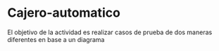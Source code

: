 # Cajero-automatico
El objetivo de la actividad es realizar casos de prueba de dos maneras diferentes en base a un diagrama 
